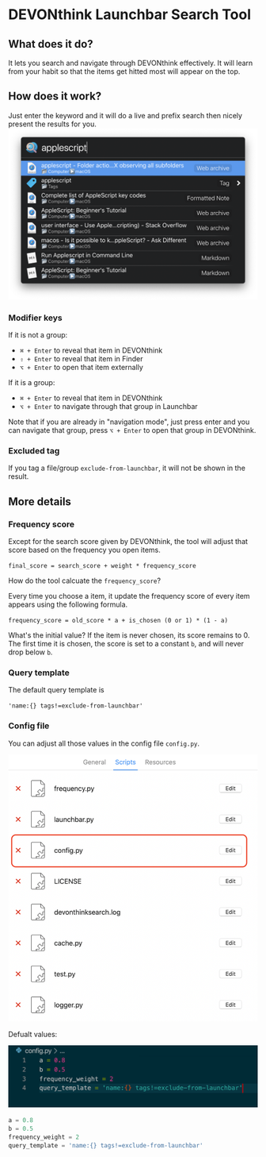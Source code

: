 # DEVONthink Launchbar Search Tool
## What does it do?
It lets you search and navigate through DEVONthink effectively. It will learn from your habit so that the items get hitted most will appear on the top.

## How does it work?
Just enter the keyword and it will do a live and prefix search then nicely present the results for you.
![Search Result](screenshots/search-result.png)

### Modifier keys
If it is not a group:
- `⌘ + Enter` to reveal that item in DEVONthink
- `⇧ + Enter` to reveal that item in Finder
- `⌥ + Enter` to open that item externally

If it is a group:
- `⌘ + Enter` to reveal that item in DEVONthink
- `⌥ + Enter` to navigate through that group in Launchbar

Note that if you are already in "navigation mode", just press enter and you can navigate that group, press `⌥ + Enter` to open that group in DEVONthink.

### Excluded tag
If you tag a file/group `exclude-from-launchbar`, it will not be shown in the result.

## More details
### Frequency score
Except for the search score given by DEVONthink, the tool will adjust that score based on the frequency you open items.

`final_score = search_score + weight * frequency_score`


How do the tool calcuate the `frequency_score`?

Every time you choose a item, it update the frequency score of every item appears using the following formula.

`frequency_score = old_score * a + is_chosen (0 or 1) * (1 - a)`

What's the initial value? If the item is never chosen, its score remains to 0. The first time it is chosen, the score is set to a constant `b`, and will never drop below `b`.


### Query template
The default query template is

`'name:{} tags!=exclude-from-launchbar'`



### Config file
You can adjust all those values in the config file `config.py`.

![Config](screenshots/config.png)

Defualt values:

![Config file content](screenshots/configfile.png)
```python
a = 0.8
b = 0.5
frequency_weight = 2
query_template = 'name:{} tags!=exclude-from-launchbar'
```